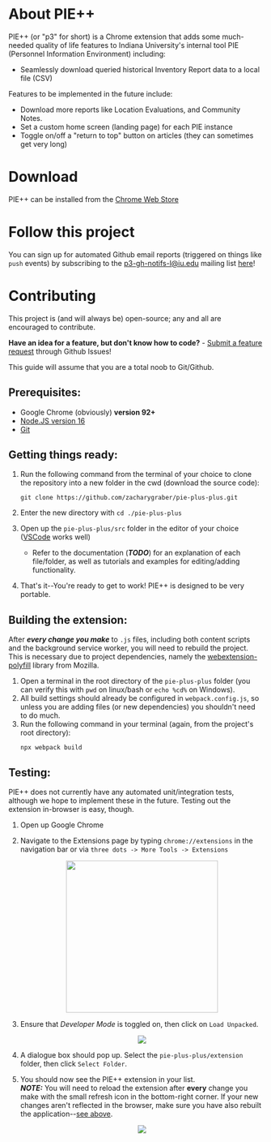 # About PIE++
PIE++ (or "p3" for short) is a Chrome extension that adds some much-needed quality of life features to Indiana University's internal tool PIE (Personnel Information Environment) including:
- Seamlessly download queried historical Inventory Report data to a local file (CSV)

Features to be implemented in the future include:
- Download more reports like Location Evaluations, and Community Notes.
- Set a custom home screen (landing page) for each PIE instance
- Toggle on/off a "return to top" button on articles (they can sometimes get very long)

# Download
PIE++ can be installed from the [Chrome Web Store](https://chrome.google.com/webstore/detail/pie%20%20/kfbkkfammadjelfolddbmojgigbcgonj?hl=en&authuser=0)

# Follow this project
You can sign up for automated Github email reports (triggered on things like `push` events) by subscribing to the p3-gh-notifs-l@iu.edu mailing list [here](https://list.iu.edu/sympa/info/p3-gh-notifs-l)!

# Contributing
This project is (and will always be) open-source; any and all are encouraged to contribute.

**Have an idea for a feature, but don't know how to code?** - [Submit a feature request](https://github.com/zacharygraber/pie-plus-plus/issues/new?assignees=&labels=&template=feature_request.md&title=) through Github Issues! 

This guide will assume that you are a total noob to Git/Github.
  
## Prerequisites:
- Google Chrome (obviously) **version 92+**
- [Node.JS version 16](https://nodejs.org/en/)
- [Git](https://git-scm.com/downloads)

## Getting things ready:
1. Run the following command from the terminal of your choice to clone the repository into a new folder in the cwd (download the source code):

   ```
   git clone https://github.com/zacharygraber/pie-plus-plus.git
   ```
2. Enter the new directory with `cd ./pie-plus-plus`
3. Open up the `pie-plus-plus/src` folder in the editor of your choice ([VSCode](https://code.visualstudio.com/download) works well)  
    - Refer to the documentation (***TODO***) for an explanation of each file/folder, as well as tutorials and examples for editing/adding functionality.
4. That's it--You're ready to get to work! PIE++ is designed to be very portable.

## Building the extension:
After ***every change you make*** to `.js` files, including both content scripts and the background service worker, you will need to rebuild the project. This is necessary due to project dependencies, namely the [webextension-polyfill](https://github.com/mozilla/webextension-polyfill) library from Mozilla. 

1. Open a terminal in the root directory of the `pie-plus-plus` folder (you can verify this with `pwd` on linux/bash or `echo %cd%` on Windows).
2. All build settings should already be configured in `webpack.config.js`, so unless you are adding files (or new dependencies) you shouldn't need to do much.
3. Run the following command in your terminal (again, from the project's root directory):  
    ```
    npx webpack build
    ```

## Testing:
PIE++ does not currently have any automated unit/integration tests, although we hope to implement these in the future. Testing out the extension in-browser is easy, though.
1. Open up Google Chrome
2. Navigate to the Extensions page by typing `chrome://extensions` in the navigation bar or via `three dots -> More Tools -> Extensions`  

    <p align="center"><img height="300px" src="https://user-images.githubusercontent.com/60680903/179127236-6c9b559f-e304-4d84-b584-627501baeb28.png" /></p>
    
3. Ensure that *Developer Mode* is toggled on, then click on `Load Unpacked`.  

    <p align="center"><img src="https://user-images.githubusercontent.com/60680903/179127891-f73f9771-d90a-4daf-b321-2377f56b94ec.png" /></p>
    
4. A dialogue box should pop up. Select the `pie-plus-plus/extension` folder, then click `Select Folder`.  
5. You should now see the PIE++ extension in your list.  
***NOTE:*** You will need to reload the extension after **every** change you make with the small refresh icon in the bottom-right corner. If your new changes aren't reflected in the browser, make sure you have also rebuilt the application--[see above](#building-the-extension).  

    <p align="center"><img src="https://user-images.githubusercontent.com/60680903/179128727-e8ec7218-2b1a-4bac-984d-c793c131fc4e.png" /></p>
